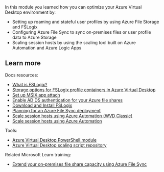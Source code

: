 In this module you learned how you can optimize your Azure Virtual Desktop environment by:

- Setting up roaming and stateful user profiles by using Azure File Storage and FSLogix
- Configuring Azure File Sync to sync on-premises files or user profile data to Azure Storage
- Scaling session hosts by using the scaling tool built on Azure Automation and Azure Logic Apps

## Learn more

Docs resources:

- [What is FSLogix?](/fslogix/overview)
- [Storage options for FSLogix profile containers in Azure Virtual Desktop](/azure/virtual-desktop/store-fslogix-profile)
- [Set up MSIX app attach](/azure/virtual-desktop/app-attach)
- [Enable AD DS authentication for your Azure file shares](/azure/storage/files/storage-files-identity-ad-ds-enable)
-  [Download and Install FSLogix](/fslogix/install-ht)
- [Planning for an Azure File Sync deployment](/azure/storage/files/storage-sync-files-planning)
- [Scale session hosts using Azure Automation (WVD Classic)](/azure/virtual-desktop/virtual-desktop-fall-2019/set-up-scaling-script#create-an-azure-automation-run-as-account)
- [Scale session hosts using Azure Automation](/azure/virtual-desktop/set-up-scaling-script)

Tools:

- [Azure Virtual Desktop PowerShell module](/powershell/windows-virtual-desktop/overview)
- [Azure Virtual Desktop scaling script repository](https://aka.ms/WVDscaling)

Related Microsoft Learn training:

- [Extend your on-premises file share capacity using Azure File Sync](/learn/modules/extend-share-capacity-with-azure-file-sync/)
